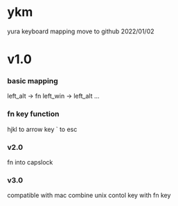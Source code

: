 # ykm

yura keyboard mapping
move to github 2022/01/02

# v1.0

### basic mapping

left_alt -> fn
left_win -> left_alt
...

### fn key function

hjkl to arrow key
` to esc

### v2.0

fn into capslock

### v3.0

compatible with mac
combine unix contol key with fn key
